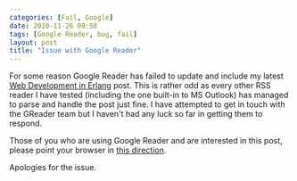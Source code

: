 ```yaml
---
categories: [Fail, Google]
date: 2010-11-26 09:58
tags: [Google Reader, bug, fail]
layout: post
title: "Issue with Google Reader"
---
```

For some reason Google Reader has failed to update and include my latest [Web Development in Erlang][Part3] post. This is rather odd as every other RSS reader I have tested (including the one built-in to MS Outlook) has managed to parse and handle the post just fine. I have attempted to get in touch with the GReader team but I haven't had any luck so far in getting them to respond.

Those of you who are using Google Reader and are interested in this post, please point your browser in [this direction][Part3].

Apologies for the issue.

  [Part3]: /posts/webmachine-erlydtl-and-riak-part-3/
